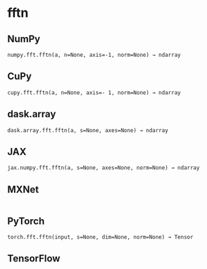 # fftn

## NumPy

```
numpy.fft.fftn(a, n=None, axis=-1, norm=None) → ndarray
```

## CuPy

```
cupy.fft.fftn(a, n=None, axis=- 1, norm=None) → ndarray
```

## dask.array

```
dask.array.fft.fftn(a, s=None, axes=None) → ndarray
```

## JAX

```
jax.numpy.fft.fftn(a, s=None, axes=None, norm=None) → ndarray
```

## MXNet

```

```

## PyTorch

```
torch.fft.fftn(input, s=None, dim=None, norm=None) → Tensor
```

## TensorFlow

```

```

